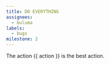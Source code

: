 ```yaml
---
title: DO EVERYTHING
assignees:
  - buluma
labels:
  - bugs
milestone: 2
---
```

The action {{ action }} is the best action.